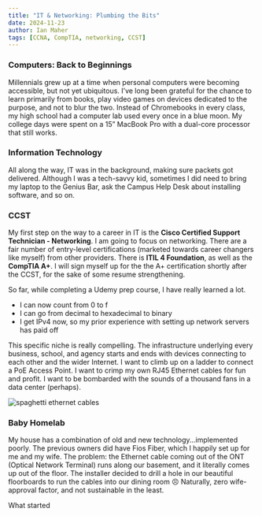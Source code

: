 ```yaml
---
title: "IT & Networking: Plumbing the Bits"
date: 2024-11-23
author: Ian Maher
tags: [CCNA, CompTIA, networking, CCST]
---
```


### Computers: Back to Beginnings
Millennials grew up at a time when personal computers were becoming accessible, but not yet ubiquitous. I’ve long been grateful for the chance to learn primarily from books, play video games on devices dedicated to the purpose, and not to blur the two. Instead of Chromebooks in every class, my high school had a computer lab used every once in a blue moon. My college days were spent on a 15” MacBook Pro with a dual-core processor that still works. 

### Information Technology 
All along the way, IT was in the background, making sure packets got delivered. Although I was a tech-savvy kid, sometimes I did need to bring my laptop to the Genius Bar, ask the Campus Help Desk about installing software, and so on. 

### CCST
My first step on the way to a career in IT is the **Cisco Certified Support Technician - Networking**. I am going to focus on networking. There are a fair number of entry-level certifications (marketed towards career changers like myself) from other providers. There is **ITIL 4 Foundation**, as well as the **CompTIA A+**. I will sign myself up for the the A+ certification shortly after the CCST, for the sake of some resume strengthening. 

So far, while completing a Udemy prep course, I have really learned a lot. 
* I can now count from 0 to f
* I can go from decimal to hexadecimal to binary 
* I get IPv4 now, so my prior experience with setting up network servers has paid off

This specific niche is really compelling. The infrastructure underlying every business, school, and agency starts and ends with devices connecting to each other and the wider Internet. I want to climb up on a ladder to connect a PoE Access Point. I want to crimp my own RJ45 Ethernet cables for fun and profit. I want to be bombarded with the sounds of a thousand fans in a data center (perhaps). 

![spaghetti ethernet cables](https://i.imgur.com/K2edHOa.jpeg)

### Baby Homelab
My house has a combination of old and new technology...implemented poorly. The previous owners did have Fios Fiber, which I happily set up for me and my wife. The problem: the Ethernet cable coming out of the ONT (Optical Network Terminal) runs along our basement, and it literally comes up out of the floor. The installer decided to drill a hole in our beautiful floorboards to run the cables into our dining room 😣 Naturally, zero wife-approval factor, and not sustainable in the least. 

What started